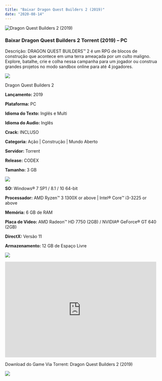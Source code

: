 ```yaml
---
title: "Baixar Dragon Quest Builders 2 (2019)"
date: "2020-08-14"
---
```


![Dragon Quest Builders 2 (2019)](https://1.bp.blogspot.com/-nUCpLUDAd9o/Xtg0ICZgOnI/AAAAAAAAAgE/_M_XJrdj3TIZK6nati7lcAxgZ0CSRMuSgCNcBGAsYHQ/s320/poster.jpg "Dragon Quest Builders 2 (2019)")

### Baixar Dragon Quest Builders 2 Torrent (2019) – PC

Descrição: DRAGON QUEST BUILDERS™ 2 é um RPG de blocos de construção que acontece em uma terra ameaçada por um culto maligno. Explore, batalhe, crie e colha nessa campanha para um jogador ou construa grandes projetos no modo sandbox online para até 4 jogadores.

![](https://1.bp.blogspot.com/-XIAoZor_ewQ/Xt6k8H1cWZI/AAAAAAAAAi0/oGRR_ah4Rf449lfQQZDiX_22jAu7LLnJACPcBGAYYCw/s400/Bot{1e4a638742c4ba6e593ba415a1cdf07bd8fcfe8eb821de52635c6c59191c9881}25C3{1e4a638742c4ba6e593ba415a1cdf07bd8fcfe8eb821de52635c6c59191c9881}25A3o{1e4a638742c4ba6e593ba415a1cdf07bd8fcfe8eb821de52635c6c59191c9881}2Bde{1e4a638742c4ba6e593ba415a1cdf07bd8fcfe8eb821de52635c6c59191c9881}2BInforma{1e4a638742c4ba6e593ba415a1cdf07bd8fcfe8eb821de52635c6c59191c9881}25C3{1e4a638742c4ba6e593ba415a1cdf07bd8fcfe8eb821de52635c6c59191c9881}25A7{1e4a638742c4ba6e593ba415a1cdf07bd8fcfe8eb821de52635c6c59191c9881}25C3{1e4a638742c4ba6e593ba415a1cdf07bd8fcfe8eb821de52635c6c59191c9881}25B5es.jpg)

Dragon Quest Builders 2

**Lançamento:** 2019

**Plataforma:** PC

**Idioma do Texto:** Inglês e Multi

**Idioma do Audio:** Inglês

**Crack:** INCLUSO

**Categoria:** Ação | Construção | Mundo Aberto

**Servidor:** Torrent

**Release:** CODEX

**Tamanho:** 3 GB

  

![](https://1.bp.blogspot.com/-h4INo_OBwls/Xt6lEEMpxNI/AAAAAAAAAi4/JjyyoRDYOagV83dzmOlHFitCwsklVMs6ACPcBGAYYCw/s400/Bot{1e4a638742c4ba6e593ba415a1cdf07bd8fcfe8eb821de52635c6c59191c9881}25C3{1e4a638742c4ba6e593ba415a1cdf07bd8fcfe8eb821de52635c6c59191c9881}25A3o{1e4a638742c4ba6e593ba415a1cdf07bd8fcfe8eb821de52635c6c59191c9881}2Bde{1e4a638742c4ba6e593ba415a1cdf07bd8fcfe8eb821de52635c6c59191c9881}2BRequisitos.jpg)

**SO:** Windows® 7 SP1 / 8.1 / 10 64-bit

**Processador:** AMD Ryzen™ 3 1300X or above | Intel® Core™ i3-3225 or above

**Memória:** 6 GB de RAM

**Placa de Video:** AMD Radeon™ HD 7750 (2GB) / NVIDIA® GeForce® GT 640 (2GB)

**DirectX:** Versão 11

**Armazenamento:** 12 GB de Espaço Livre

![](https://1.bp.blogspot.com/-rcYyVsnA81c/Xt6lZMZ2XiI/AAAAAAAAAjA/1MF2KKFyKSoUtwrodSDJRdpQoMNmnHOhwCPcBGAYYCw/s400/Bot{1e4a638742c4ba6e593ba415a1cdf07bd8fcfe8eb821de52635c6c59191c9881}25C3{1e4a638742c4ba6e593ba415a1cdf07bd8fcfe8eb821de52635c6c59191c9881}25A3o{1e4a638742c4ba6e593ba415a1cdf07bd8fcfe8eb821de52635c6c59191c9881}2Bde{1e4a638742c4ba6e593ba415a1cdf07bd8fcfe8eb821de52635c6c59191c9881}2BTrailer.jpg)

<iframe allow="accelerometer; autoplay; encrypted-media; gyroscope; picture-in-picture" allowfullscreen frameborder="0" height="315" src="https://www.youtube.com/embed/pBcRuaBOeX4" width="500"></iframe>

Download do Game Via Torrent: Dragon Quest Builders 2 (2019)

[![](https://1.bp.blogspot.com/-Rkir3Cy7E90/XthUbQKV_OI/AAAAAAAAAgU/XswmzuR3U-w7qO4ujwuif5_W1QbO0rpbACEwYBhgLKs4DAL1OcqzdmyO2nwOdKFwK_1bvU0kE0UbMM6IhSRxsuFhuBGGrUccMnnCs9f6Z9M9xjBvCc71CFgPKT2s4DYAmz6FEDKc6z7VQfIyx8CKeqtHcNFUHrJk18ayucs1E2hSRUX-WaOBgCp6EVwfJ8BX_03z88rYqjFV4eEC5PL5THNrLtBO9U3WF8ymBH1dJvWzGTI192IUC9TgpeR0sMmIJGVqpvyiAfaYHrYSNZFbbZasOTSlE04Cu8N9DYucTElQ8kP67DM_bZJVy3fiX4MgUgNJBoqo_KnuDMOHlgnEahdVXyi10q0pU8xGbolWMyc1RdiOYWtVdhLDSTUL2ziI5XjI_uQd1i1V3VfZEC37qIDb5BssE5MVRR1vPN6T1z9s8YlFRlYnjAe4ppw-VJ8pt9nOwLXl8BYRa8hRvcSK3ebRiUfJxPC8DzSaSpnse3VHgs16-gt5DPxyBz_rVSKlb0f69YdyULNT7Nx9iv1cDeYTwLkBvlnUYHnEV1Qek-Y_xnEe5Il5kfaVQt4DKIghpARGHc-CVr358idZW-9T3u6x3eJea6HfjaurYo4aNtSuECck5yMGv9ukr7_dQoB-sHqvhDbMqvSkAJhN-537WMNWv4fYF/s1600/Bot{1e4a638742c4ba6e593ba415a1cdf07bd8fcfe8eb821de52635c6c59191c9881}25C3{1e4a638742c4ba6e593ba415a1cdf07bd8fcfe8eb821de52635c6c59191c9881}25A3o{1e4a638742c4ba6e593ba415a1cdf07bd8fcfe8eb821de52635c6c59191c9881}2Bde{1e4a638742c4ba6e593ba415a1cdf07bd8fcfe8eb821de52635c6c59191c9881}2BDownload.jpg)](abe6792e69d40ae8ed62f41f40b810f4adc569b6&dn=DRAGON.QUEST.BUILDERS.2-CODEX&tr=http{1e4a638742c4ba6e593ba415a1cdf07bd8fcfe8eb821de52635c6c59191c9881}3A{1e4a638742c4ba6e593ba415a1cdf07bd8fcfe8eb821de52635c6c59191c9881}2F{1e4a638742c4ba6e593ba415a1cdf07bd8fcfe8eb821de52635c6c59191c9881}2Ftracker.trackerfix.com{1e4a638742c4ba6e593ba415a1cdf07bd8fcfe8eb821de52635c6c59191c9881}3A80{1e4a638742c4ba6e593ba415a1cdf07bd8fcfe8eb821de52635c6c59191c9881}2Fannounce&tr=udp{1e4a638742c4ba6e593ba415a1cdf07bd8fcfe8eb821de52635c6c59191c9881}3A{1e4a638742c4ba6e593ba415a1cdf07bd8fcfe8eb821de52635c6c59191c9881}2F{1e4a638742c4ba6e593ba415a1cdf07bd8fcfe8eb821de52635c6c59191c9881}2F9.rarbg.me{1e4a638742c4ba6e593ba415a1cdf07bd8fcfe8eb821de52635c6c59191c9881}3A2990&tr=udp{1e4a638742c4ba6e593ba415a1cdf07bd8fcfe8eb821de52635c6c59191c9881}3A{1e4a638742c4ba6e593ba415a1cdf07bd8fcfe8eb821de52635c6c59191c9881}2F{1e4a638742c4ba6e593ba415a1cdf07bd8fcfe8eb821de52635c6c59191c9881}2F9.rarbg.to{1e4a638742c4ba6e593ba415a1cdf07bd8fcfe8eb821de52635c6c59191c9881}3A2720)
